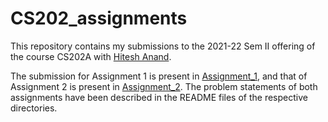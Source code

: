 # CS202_assignments

This repository contains my submissions to the 2021-22 Sem II offering of the course CS202A with [Hitesh Anand](https://github.com/hitesh-anand). 

The submission for Assignment 1 is present in [Assignment_1](/Assignment_1/), and that of Assignment 2 is present in [Assignment_2](/Assignment_2/). The problem statements of both assignments have been described in the README files of the respective directories. 

